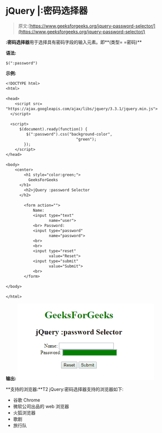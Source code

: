 # jQuery |:密码选择器

> 原文:[https://www.geeksforgeeks.org/jquery-password-selector/](https://www.geeksforgeeks.org/jquery-password-selector/)

**:密码选择器**用于选择具有密码字段的输入元素。即**(类型= =密码)**

**语法:**

```
$(":password")
```

**示例:**

```
<!DOCTYPE html>
<html>

<head>
    <script src=
"https://ajax.googleapis.com/ajax/libs/jquery/3.3.1/jquery.min.js">
  </script>

  <script>
      $(document).ready(function() {
         $(":password").css("background-color", 
                               "green");
        });
    </script>
</head>

<body>
    <center>
        <h1 style="color:green;">
          GeeksForGeeks
      </h1>
        <h2>jQuery :password Selector
      </h2>

        <form action="">
            Name:
            <input type="text"
                   name="user">
            <br> Password:
            <input type="password" 
                   name="password">
            <br>
            <br>
            <input type="reset" 
                   value="Reset">
            <input type="submit"
                   value="Submit">
            <br>
        </form>

</body>

</html>
```

**输出:**
![](img/7fd1b80b019081a51b3bdb9348bcc015.png)

**支持的浏览器:**T2 jQuery:密码选择器支持的浏览器如下:

*   谷歌 Chrome
*   微软公司出品的 web 浏览器
*   火狐浏览器
*   歌剧
*   旅行队